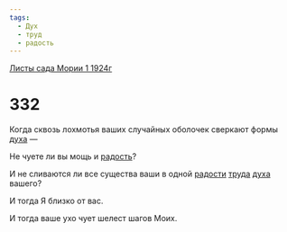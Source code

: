 ```yaml
---
tags:
  - Дух
  - труд
  - радость
---
```


[Листы сада Мории 1 1924г](/agni/1924)

# 332
Когда сквозь лохмотья ваших случайных оболочек сверкают формы [духа](/tag/#Дух) —    

Не чуете ли вы мощь и [радость](/tag/#радость)?   

И не сливаются ли все существа ваши в одной [радости](/tag/#радость) [труда](/tag/#труд) [духа](/tag/#Дух) вашего?   

И тогда Я близко от вас.   

И тогда ваше ухо чует шелест шагов Моих.   

